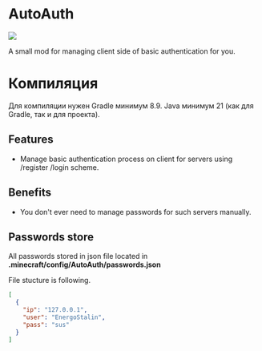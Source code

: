 # AutoAuth
![](https://github.com/EnergoStalin/AutoAuthMC/actions/workflows/publish.yml/badge.svg)

A small mod for managing client side of basic authentication for you.

# Компиляция
Для компиляции нужен Gradle минимум 8.9. Java минимум 21 (как для Gradle, так и для проекта). 

## Features
- Manage basic authentication process on client for servers using /register /login scheme.

## Benefits
- You don't ever need to manage passwords for such servers manually.

## Passwords store
All passwords stored in json file located in **.minecraft/config/AutoAuth/passwords.json**

File stucture is following.
```json
[
  {
    "ip": "127.0.0.1",
    "user": "EnergoStalin",
    "pass": "sus"
  }
]
```
